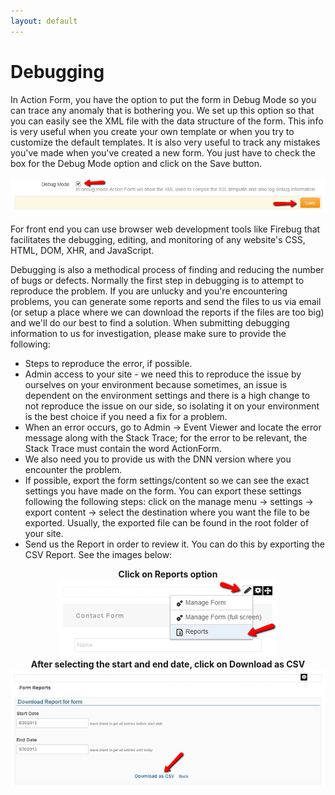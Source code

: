 ```yaml
---
layout: default
---
```


# Debugging

In Action Form, you have the option to put the form in Debug Mode so you can trace any anomaly that is bothering you. We set up this option so that you can easily see the XML file with the data structure of the form. This info is very useful when you create your own template or when you try to customize the default templates. It is also very useful to track any mistakes you've made when you've created a new form.  You just have to check the box for the Debug Mode option and click on the Save button.

![debug](/action-form/images/debug.png "debug")

For front end you can use browser web development tools like Firebug that facilitates the debugging, editing, and monitoring of any website's CSS, HTML, DOM, XHR, and JavaScript.

Debugging is also a methodical process of finding and reducing the number of bugs or defects. Normally the first step in debugging is to attempt to reproduce the problem. If you are unlucky and you're encountering problems, you can generate some reports and send the files to us via email (or setup a place where we can download the reports if the files are too big) and we'll do our best to find a solution. When submitting debugging information to us for investigation, please make sure to provide the following:

* Steps to reproduce the error, if possible.
* Admin access to your site - we need this to reproduce the issue by ourselves on your environment because sometimes, an issue is dependent on the environment settings and there is a high change to not reproduce the issue on our side, so isolating it on your environment is the best choice if you need a fix for a problem.
* When an error occurs, go to Admin -> Event Viewer and locate the error message along with the Stack Trace; for the error to be relevant, the Stack Trace must contain the word ActionForm.
* We also need you to provide us with the DNN version where you encounter the problem.
* If possible, export the form settings/content so we can see the exact settings you have made on the form. You can export these settings following the following steps: click on the manage menu -> settings -> export content -> select the destination where you want the file to be exported. Usually, the exported file can be found in the root folder of your site.
* Send us the Report in order to review it. You can do this by exporting the CSV Report. See the images below:
  
<div style="text-align:center"><b>Click on Reports option</b>
    <img style="max-width:100%" src="/action-form/images/save-reports.png" />
</div>

<div style="text-align:center"><b>After selecting the start and end date, click on Download as CSV</b>
    <img style="max-width:100%" src="/action-form/images/download-reports.png" />
</div>